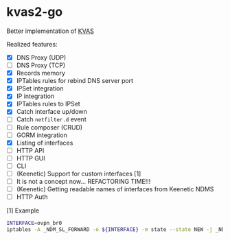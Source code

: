 # kvas2-go

Better implementation of [KVAS](https://github.com/qzeleza/kvas)

Realized features:
- [x] DNS Proxy (UDP)
- [ ] DNS Proxy (TCP)
- [x] Records memory
- [x] IPTables rules for rebind DNS server port
- [X] IPSet integration
- [X] IP integration
- [X] IPTables rules to IPSet
- [X] Catch interface up/down
- [ ] Catch `netfilter.d` event
- [ ] Rule composer (CRUD)
- [ ] GORM integration
- [X] Listing of interfaces
- [ ] HTTP API
- [ ] HTTP GUI
- [ ] CLI
- [ ] (Keenetic) Support for custom interfaces [1]
- [ ] It is not a concept now... REFACTORING TIME!!!
- [ ] (Keenetic) Getting readable names of interfaces from Keenetic NDMS
- [ ] HTTP Auth

[1] Example
```bash
INTERFACE=ovpn_br0
iptables -A _NDM_SL_FORWARD -o ${INTERFACE} -m state --state NEW -j _NDM_SL_PROTECT
```
